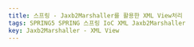 ```yaml
---
title: 스프링 - Jaxb2Marshaller를 활용한 XML View처리
tags: SPRING5 SPRING 스프링 IoC XML Jaxb2Marshaller
key: Jaxb2Marshaller - XML View
---
```

